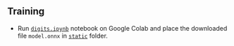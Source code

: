 ## Training
- Run [`digits.ipynb`](./digits.ipynb) notebook on Google Colab and place the downloaded file `model.onnx` in [`static`](../www/static) folder.
